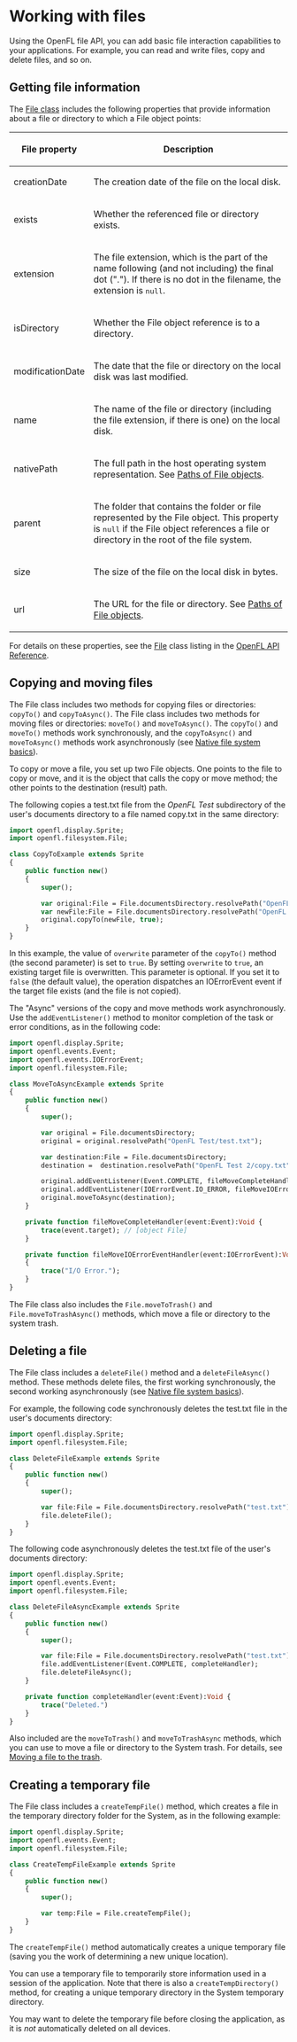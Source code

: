 # Working with files

Using the OpenFL file API, you can add basic file interaction capabilities to
your applications. For example, you can read and write files, copy and delete
files, and so on.

<!-- TODO: uncomment if this content is converted for OpenFL
Since your applications can access the local file system,
refer to [AIR security](../../security/air-security/README.md), if you haven't
already done so.-->

<!-- TODO: uncomment if this content is converted for OpenFL
Note: You can associate a file type with an OpenFL application (so that
double-clicking it opens the application). For details, see
[Managing file associations](../../client-system-interaction/working-with-air-runtime-and-operating-system-information.md#managing-file-associations).-->

## Getting file information

The [File class](https://api.openfl.org/openfl/filesystem/File.html) includes
the following properties that provide information about a file or directory to
which a File object points:

<table>
<thead>
    <tr>
        <th><p>File property</p></th>
        <th><p>Description</p></th>
    </tr>
</thead>
<tbody>
    <tr>
        <td><p>creationDate</p></td>
        <td><p>The creation date of the file on the local disk.</p></td>
    </tr>
    <!--TODO: uncomment if downloaded property is implemented in OpenFL
    <tr>
        <td><p>downloaded</p></td>
        <td><p>(AIR 2 and later) Indicates whether the referenced file or
        directory was downloaded (from the internet) or not. property is only
        meaningful on operating systems in which files can be flagged as
        downloaded:</p><ul class="incremental">
        <li><p>Windows XP service pack 2 and later, and on Windows
        Vista</p></li>
        <li><p>Mac OS 10.5 and later</p></li>
        </ul>
        </div></td>
    </tr>-->
    <tr>
        <td><p>exists</p></td>
        <td><p>Whether the referenced file or directory exists.</p></td>
    </tr>
    <tr>
        <td><p>extension</p></td>
        <td><p>The file extension, which is the part of the name following (and
        not including) the final dot ("."). If there is no dot in the filename,
        the extension is <samp>null</samp>.</p></td>
    </tr>
    <!--TODO: uncomment if icon property is implemented in OpenFL
    <tr>
        <td><p>icon</p></td>
        <td><p>An Icon object containing the icons defined for the
        file.</p></td>
    </tr>-->
    <tr>
        <td><p>isDirectory</p></td>
        <td><p>Whether the File object reference is to a directory.</p></td>
    </tr>
    <tr>
        <td><p>modificationDate</p></td>
        <td><p>The date that the file or directory on the local disk was last
        modified.</p></td>
    </tr>
    <tr>
        <td><p>name</p></td>
        <td><p>The name of the file or directory (including the file extension,
        if there is one) on the local disk.</p></td>
    </tr>
    <tr>
        <td><p>nativePath</p></td>
        <td><p>The full path in the host operating system representation. See <a
        href="./working-with-file-objects-in-air.md#paths-of-file-objects">Paths of File
        objects</a>.</p></td>
    </tr>
    <tr>
        <td><p>parent</p></td>
        <td><p>The folder that contains the folder or file represented by the
        File object. This property is <samp>null</samp> if the File object
        references a file or directory in the root of the file system.</p></td>
    </tr>
    <tr>
        <td><p>size</p></td>
        <td><p>The size of the file on the local disk in bytes.</p></td>
    </tr>
    <tr>
        <td><p>url</p></td>
        <td><p>The URL for the file or directory. See <a
        href="./working-with-file-objects-in-openfl.md#paths-of-file-objects">Paths of File
        objects</a>.</p></td>
    </tr>
</tbody>
</table>

For details on these properties, see the
[File](https://api.openfl.org/openfl/filesystem/File.html) class listing in the
[OpenFL API Reference](https://api.openfl.org/).

## Copying and moving files

The File class includes two methods for copying files or directories: `copyTo()`
and `copyToAsync()`. The File class includes two methods for moving files or
directories: `moveTo()` and `moveToAsync()`. The `copyTo()` and `moveTo()`
methods work synchronously, and the `copyToAsync()` and `moveToAsync()` methods
work asynchronously (see [Native file system basics](./native-file-system-basics.md)).

To copy or move a file, you set up two File objects. One points to the file to
copy or move, and it is the object that calls the copy or move method; the other
points to the destination (result) path.

The following copies a test.txt file from the _OpenFL Test_ subdirectory of the
user's documents directory to a file named copy.txt in the same directory:

```haxe
import openfl.display.Sprite;
import openfl.filesystem.File;

class CopyToExample extends Sprite
{
    public function new()
    {
        super();

        var original:File = File.documentsDirectory.resolvePath("OpenFL Test/test.txt");
        var newFile:File = File.documentsDirectory.resolvePath("OpenFL Test/copy.txt");
        original.copyTo(newFile, true);
    }
}
```

In this example, the value of `overwrite` parameter of the `copyTo()` method
(the second parameter) is set to `true`. By setting `overwrite` to `true`, an
existing target file is overwritten. This parameter is optional. If you set it
to `false` (the default value), the operation dispatches an IOErrorEvent event
if the target file exists (and the file is not copied).

The "Async" versions of the copy and move methods work asynchronously. Use the
`addEventListener()` method to monitor completion of the task or error
conditions, as in the following code:

```haxe
import openfl.display.Sprite;
import openfl.events.Event;
import openfl.events.IOErrorEvent;
import openfl.filesystem.File;

class MoveToAsyncExample extends Sprite
{
    public function new()
    {
        super();

        var original = File.documentsDirectory;
        original = original.resolvePath("OpenFL Test/test.txt");

        var destination:File = File.documentsDirectory;
        destination =  destination.resolvePath("OpenFL Test 2/copy.txt");

        original.addEventListener(Event.COMPLETE, fileMoveCompleteHandler);
        original.addEventListener(IOErrorEvent.IO_ERROR, fileMoveIOErrorEventHandler);
        original.moveToAsync(destination);
    }

    private function fileMoveCompleteHandler(event:Event):Void {
        trace(event.target); // [object File]
    }

    private function fileMoveIOErrorEventHandler(event:IOErrorEvent):Void
    {
        trace("I/O Error.");
    }
}
```

The File class also includes the `File.moveToTrash()` and
`File.moveToTrashAsync()` methods, which move a file or directory to the system
trash.

## Deleting a file

The File class includes a `deleteFile()` method and a `deleteFileAsync()`
method. These methods delete files, the first working synchronously, the second
working asynchronously (see [Native file system basics](./native-file-system-basics.md)).

For example, the following code synchronously deletes the test.txt file in the
user's documents directory:

```haxe
import openfl.display.Sprite;
import openfl.filesystem.File;

class DeleteFileExample extends Sprite
{
    public function new()
    {
        super();

        var file:File = File.documentsDirectory.resolvePath("test.txt");
        file.deleteFile();
    }
}
```

The following code asynchronously deletes the test.txt file of the user's
documents directory:

```haxe
import openfl.display.Sprite;
import openfl.events.Event;
import openfl.filesystem.File;

class DeleteFileAsyncExample extends Sprite
{
    public function new()
    {
        super();

        var file:File = File.documentsDirectory.resolvePath("test.txt");
        file.addEventListener(Event.COMPLETE, completeHandler);
        file.deleteFileAsync();
    }

    private function completeHandler(event:Event):Void {
        trace("Deleted.")
    }
}
```

Also included are the `moveToTrash()` and `moveToTrashAsync` methods, which you
can use to move a file or directory to the System trash. For details, see
[Moving a file to the trash](#moving-a-file-to-the-trash).

<!-- TODO: uncomment if moveToTrash() is implemented in OpenFL
## Moving a file to the trash

The File class includes a `moveToTrash()` method and a `moveToTrashAsync()`
method. These methods send a file or directory to the System trash, the first
working synchronously, the second working asynchronously (see
[Native file system basics](./native-file-system-basics.md)).

For example, the following code synchronously moves the test.txt file in the
user's documents directory to the System trash:

```haxe
var file:File = File.documentsDirectory.resolvePath("test.txt");
file.moveToTrash();
```

Note: On operating systems that do not support the concept of a recoverable
trash folder, the files are removed immediately.-->

## Creating a temporary file

The File class includes a `createTempFile()` method, which creates a file in the
temporary directory folder for the System, as in the following example:

```haxe
import openfl.display.Sprite;
import openfl.events.Event;
import openfl.filesystem.File;

class CreateTempFileExample extends Sprite
{
    public function new()
    {
        super();

        var temp:File = File.createTempFile();
    }
}
```

The `createTempFile()` method automatically creates a unique temporary file
(saving you the work of determining a new unique location).

You can use a temporary file to temporarily store information used in a session
of the application. Note that there is also a `createTempDirectory()` method,
for creating a unique temporary directory in the System temporary directory.

You may want to delete the temporary file before closing the application, as it
is _not_ automatically deleted on all devices.
